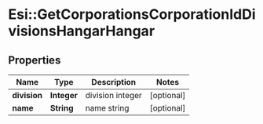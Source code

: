 # Esi::GetCorporationsCorporationIdDivisionsHangarHangar

## Properties
Name | Type | Description | Notes
------------ | ------------- | ------------- | -------------
**division** | **Integer** | division integer | [optional] 
**name** | **String** | name string | [optional] 


